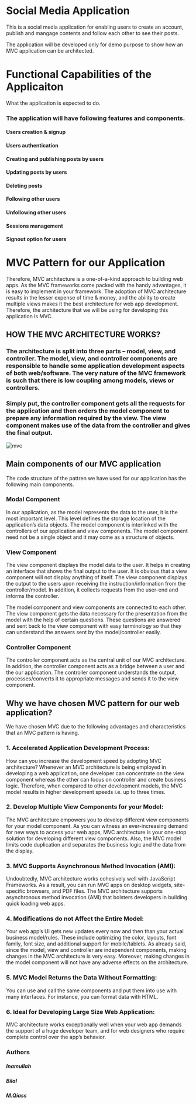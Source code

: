 # Social Media Application
This is a social media application for enabling users to create an account, publish and mangage contents and follow each other to see their posts. 

The application will be developed only for demo purpose to show how an MVC application can be architected. 

# Functional Capabilities of the Applicaiton
What the application is expected to do. 

### The application will have following features and components.

  #### Users creation & signup
  
  #### Users authentication
  
  #### Creating and publishing posts by users
  
  #### Updating posts by users
  
  #### Deleting posts
  
  #### Following other users
  
  #### Unfollowing other users
  
  #### Sessions management
  
  #### Signout option for users
  
  
  # MVC Pattern for our Application 
  Therefore, MVC architecture is a one-of-a-kind approach to building web apps. As the MVC frameworks come packed with the handy advantages, it is easy to implement in your framework. The adoption of MVC architecture results in the lesser expense of time & money, and the ability to create multiple views makes it the best architecture for web app development. Therefore, the architecture that we will be using for developing this application is MVC. 
  
   ## HOW THE MVC ARCHITECTURE WORKS?
### The architecture is split into three parts – model, view, and controller. The model, view, and controller components are responsible to handle some application development aspects of both web/software. The very nature of the MVC framework is such that there is low coupling among models, views or controllers.

### Simply put, the controller component gets all the requests for the application and then orders the model component to prepare any information required by the view. The view component makes use of the data from the controller and gives the final output.

 
 ![mvc](https://user-images.githubusercontent.com/38752490/175882897-6e1e2328-11a0-46fd-bc8a-62dd448a32b6.jpg)


  
  ## Main components of our MVC application
  The code structure of the pattren we have used for our application has the following main components. 
  
  
  ### Modal Component 
  In our application, as the model represents the data to the user, it is the most important level. This level defines the storage location of the application’s data objects. The model component is interlinked with the controllers of our application and view components. The model component need not be a single object and it may come as a structure of objects.
  
  ### View Component 
  The view component displays the model data to the user. It helps in creating an interface that shows the final output to the user. It is obvious that a view component will not display anything of itself. The view component displays the output to the users upon receiving the instruction/information from the controller/model. In addition, it collects requests from the user-end and informs the controller.

The model component and view components are connected to each other. The view component gets the data necessary for the presentation from the model with the help of certain questions. These questions are answered and sent back to the view component with easy terminology so that they can understand the answers sent by the model/controller easily.
  
  ### Controller Component 
  The controller component acts as the central unit of our MVC architecture. In addition, the controller component acts as a bridge between a user and the our application. The controller component understands the output, processes/converts it to appropriate messages and sends it to the view component.
  
  ## Why we have chosen MVC pattern for our web application? 
  We have chosen MVC due to the following advantages and characteristics that an MVC pattern is having. 
  
  ### 1. Accelerated Application Development Process:
How can you increase the development speed by adopting MVC architecture? Whenever an MVC architecture is being employed in developing a web application, one developer can concentrate on the view component whereas the other can focus on controller and create business logic. Therefore, when compared to other development models, the MVC model results in higher development speeds i.e. up to three times.

 ### 2. Develop Multiple View Components for your Model:
The MVC architecture empowers you to develop different view components for your model component. As you can witness an ever-increasing demand for new ways to access your web apps, MVC architecture is your one-stop solution for developing different view components. Also, the MVC model limits code duplication and separates the business logic and the data from the display.

 ### 3. MVC Supports Asynchronous Method Invocation (AMI):
Undoubtedly, MVC architecture works cohesively well with JavaScript Frameworks. As a result, you can run MVC apps on desktop widgets, site-specific browsers, and PDF files. The MVC architecture supports asynchronous method invocation (AMI) that bolsters developers in building quick loading web apps.

 ### 4. Modifications do not Affect the Entire Model:
Your web app’s UI gets new updates every now and then than your actual business model/rules. These include optimizing the color, layouts, font family, font size, and additional support for mobile/tablets. As already said, since the model, view and controller are independent components, making changes in the MVC architecture is very easy. Moreover, making changes in the model component will not have any adverse effects on the architecture.

 ### 5. MVC Model Returns the Data Without Formatting:
You can use and call the same components and put them into use with many interfaces. For instance, you can format data with HTML.

 ### 6. Ideal for Developing Large Size Web Application:
MVC architecture works exceptionally well when your web app demands the support of a huge developer team, and for web designers who require complete control over the app’s behavior.


  
  
  ### Authors 
  ##### Inamullah
  
  ##### Bilal
  
  ##### M.Qiass
  
